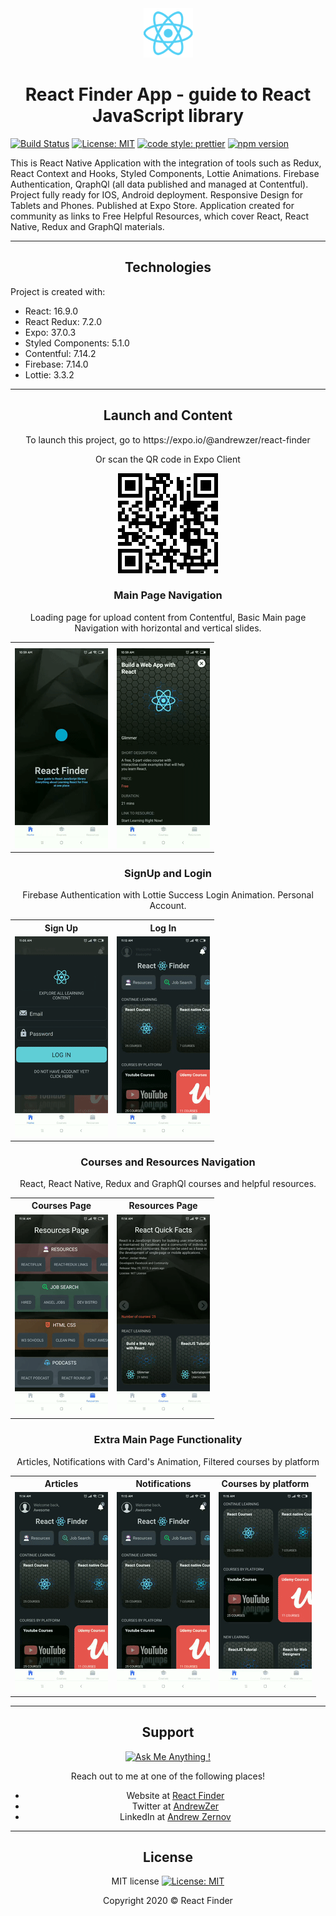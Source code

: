 <div align="center">
  <img src="./assets/logo-react.png"></img>
</div>

<h1 align="center">React Finder App - guide to React JavaScript library</h1>

[![Build Status](https://travis-ci.com/AndreiZernov/react-finder.svg?branch=master)](https://travis-ci.com/AndreiZernov/react-finder-app)
[![License: MIT](https://img.shields.io/badge/License-MIT-yellow.svg)](https://github.com/AndreiZernov/react-finder-native/blob/master/LICENSE)
[![code style: prettier](https://img.shields.io/badge/code_style-prettier-ff69b4.svg?style=flat-square)](https://github.com/prettier/prettier)
[![npm version](https://badge.fury.io/js/npm.svg)](https://badge.fury.io/js/npm)

This is React Native Application with the integration of tools such as Redux, React Context and Hooks, Styled Components, Lottie Animations. Firebase Authentication, QraphQl (all data published and managed at Contentful).
Project fully ready for IOS, Android deployment. Responsive Design for Tablets and Phones. Published at Expo Store.
Application created for community as links to Free Helpful Resources, which cover React, React Native, Redux and GraphQl materials.

---

<h2 align="center"> Technologies</h2>

Project is created with:

- React: 16.9.0
- React Redux: 7.2.0
- Expo: 37.0.3
- Styled Components: 5.1.0
- Contentful: 7.14.2
- Firebase: 7.14.0
- Lottie: 3.3.2

---

<h2 align="center"> Launch and Content</h2>

<p align="center">To launch this project, go to https://expo.io/@andrewzer/react-finder</p>
<div align="center">
  <p>Or scan the QR code in Expo Client </p>
  <img src="./assets/readme1.png">
</div>

<h3 align="center">Main Page Navigation</h3>

<p align="center">Loading page for upload content from Contentful, Basic Main page Navigation with horizontal and vertical slides.</p>

<div align="center">
  <table>
    <tr>
      <th></th>
      <th></th>
    </tr>
  <tr>
    <td>
      <img src="./assets/readme1.1.gif">
    </td>
    <td>
      <img src="./assets/readme1.2.gif">
    </td>
  </tr>
  </table
</div>

<h3 align="center">SignUp and Login</h3>

<p align="center">Firebase Authentication with Lottie Success Login Animation. Personal Account.</p>

<div align="center">
  <table>
    <tr>
      <th>Sign Up</th>
      <th>Log In</th>
    </tr>
    <tr>
      <td>
        <img src="./assets/readme2.2.gif">
      </td>
      <td>
        <img src="./assets/readme2.1.gif">
      </td>
    </tr>
  </table
</div>

<h3 align="center">Courses and Resources Navigation</h3>

<p align="center">React, React Native, Redux and GraphQl courses and helpful resources.</p>

<div align="center">
  <table>
    <tr>
      <th>Courses Page</th>
      <th>Resources Page</th>
    </tr>
    <tr>
      <td>
        <img src="./assets/readme3.1.gif">
      </td>
      <td>
        <img src="./assets/readme3.2.gif">
      </td>
    </tr>
  </table
</div>

<h3 align="center">Extra Main Page Functionality</h3>

<p align="center">Articles, Notifications with Card's Animation, Filtered courses by platform</p>

<div align="center">
  <table>
    <tr>
      <th>Articles</th>
      <th>Notifications</th>
      <th>Courses by platform</th>
    </tr>
    <tr>
      <td>
        <img src="./assets/readme4.1.gif">
      </td>
      <td>
        <img src="./assets/readme4.2.gif">
      </td>
      <td>
        <img src="./assets/readme4.3.gif">
      </td>
    </tr>
  </table
</div>

---

<div align="center">

<h2> Support</h2>

[![Ask Me Anything !](https://img.shields.io/badge/Ask%20me-anything-1abc9c.svg)](https://github.com/AndreiZernov)

Reach out to me at one of the following places!

- Website at [React Finder](https://react-finder.netlify.app/)
- Twitter at [AndrewZer](https://twitter.com/AndrewZer)
- LinkedIn at [Andrew Zernov](https://www.linkedin.com/in/andrei-zernov/)

---

<h2> License</h2>

MIT license [![License: MIT](https://img.shields.io/badge/License-MIT-yellow.svg)](https://github.com/AndreiZernov/react-finder/blob/master/LICENSE)

Copyright 2020 © React Finder

</div>
